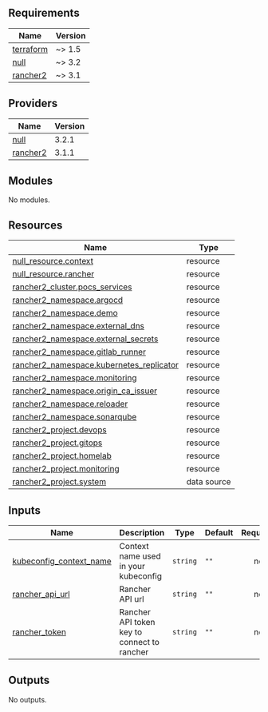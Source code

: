 ## Requirements

| Name | Version |
|------|---------|
| <a name="requirement_terraform"></a> [terraform](#requirement\_terraform) | ~> 1.5 |
| <a name="requirement_null"></a> [null](#requirement\_null) | ~> 3.2 |
| <a name="requirement_rancher2"></a> [rancher2](#requirement\_rancher2) | ~> 3.1 |

## Providers

| Name | Version |
|------|---------|
| <a name="provider_null"></a> [null](#provider\_null) | 3.2.1 |
| <a name="provider_rancher2"></a> [rancher2](#provider\_rancher2) | 3.1.1 |

## Modules

No modules.

## Resources

| Name | Type |
|------|------|
| [null_resource.context](https://registry.terraform.io/providers/hashicorp/null/latest/docs/resources/resource) | resource |
| [null_resource.rancher](https://registry.terraform.io/providers/hashicorp/null/latest/docs/resources/resource) | resource |
| [rancher2_cluster.pocs_services](https://registry.terraform.io/providers/rancher/rancher2/latest/docs/resources/cluster) | resource |
| [rancher2_namespace.argocd](https://registry.terraform.io/providers/rancher/rancher2/latest/docs/resources/namespace) | resource |
| [rancher2_namespace.demo](https://registry.terraform.io/providers/rancher/rancher2/latest/docs/resources/namespace) | resource |
| [rancher2_namespace.external_dns](https://registry.terraform.io/providers/rancher/rancher2/latest/docs/resources/namespace) | resource |
| [rancher2_namespace.external_secrets](https://registry.terraform.io/providers/rancher/rancher2/latest/docs/resources/namespace) | resource |
| [rancher2_namespace.gitlab_runner](https://registry.terraform.io/providers/rancher/rancher2/latest/docs/resources/namespace) | resource |
| [rancher2_namespace.kubernetes_replicator](https://registry.terraform.io/providers/rancher/rancher2/latest/docs/resources/namespace) | resource |
| [rancher2_namespace.monitoring](https://registry.terraform.io/providers/rancher/rancher2/latest/docs/resources/namespace) | resource |
| [rancher2_namespace.origin_ca_issuer](https://registry.terraform.io/providers/rancher/rancher2/latest/docs/resources/namespace) | resource |
| [rancher2_namespace.reloader](https://registry.terraform.io/providers/rancher/rancher2/latest/docs/resources/namespace) | resource |
| [rancher2_namespace.sonarqube](https://registry.terraform.io/providers/rancher/rancher2/latest/docs/resources/namespace) | resource |
| [rancher2_project.devops](https://registry.terraform.io/providers/rancher/rancher2/latest/docs/resources/project) | resource |
| [rancher2_project.gitops](https://registry.terraform.io/providers/rancher/rancher2/latest/docs/resources/project) | resource |
| [rancher2_project.homelab](https://registry.terraform.io/providers/rancher/rancher2/latest/docs/resources/project) | resource |
| [rancher2_project.monitoring](https://registry.terraform.io/providers/rancher/rancher2/latest/docs/resources/project) | resource |
| [rancher2_project.system](https://registry.terraform.io/providers/rancher/rancher2/latest/docs/data-sources/project) | data source |

## Inputs

| Name | Description | Type | Default | Required |
|------|-------------|------|---------|:--------:|
| <a name="input_kubeconfig_context_name"></a> [kubeconfig\_context\_name](#input\_kubeconfig\_context\_name) | Context name used in your kubeconfig | `string` | `""` | no |
| <a name="input_rancher_api_url"></a> [rancher\_api\_url](#input\_rancher\_api\_url) | Rancher API url | `string` | `""` | no |
| <a name="input_rancher_token"></a> [rancher\_token](#input\_rancher\_token) | Rancher API token key to connect to rancher | `string` | `""` | no |

## Outputs

No outputs.
